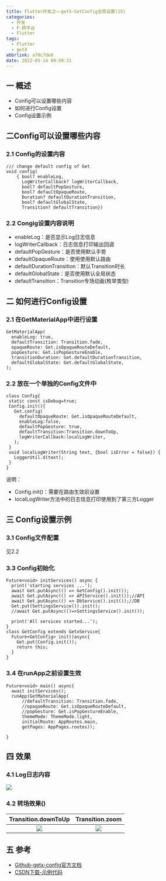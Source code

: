 ```yaml
---
title: Flutter开发之——getX-GetConfig全局设置(15)
categories:
  - 开发
  - F-跨平台
  - Flutter
tags:
  - Flutter
  - getX
abbrlink: a70c7de0
date: 2022-05-14 09:59:31
---
```

## 一 概述

* Config可以设置哪些内容
* 如何进行Config设置
* Config设置示例

<!--more-->

## 二Config可以设置哪些内容

### 2.1 Config的设置内容

```
/// change default config of Get
void config(
    { bool? enableLog,
      LogWriterCallback? logWriterCallback,
      bool? defaultPopGesture,
      bool? defaultOpaqueRoute,
      Duration? defaultDurationTransition,
      bool? defaultGlobalState,
      Transition? defaultTransition})
```

### 2.2 Congig设置内容说明

* enableLog：是否显示Log日志信息
* logWriterCallback：日志信息打印输出回调
* defaultPopGesture：是否使用默认手势
* defaultOpaqueRoute：使用使用默认路由
* defaultDurationTransition：默认Transition时长
* defaultGlobalState：是否使用默认全局状态
* defaultTransition：Transition专场动画(枚举类型)

## 二 如何进行Config设置

### 2.1 在GetMaterialApp中进行设置

```
GetMaterialApp(
  enableLog: true,
  defaultTransition: Transition.fade,
  opaqueRoute: Get.isOpaqueRouteDefault,
  popGesture: Get.isPopGestureEnable,
  transitionDuration: Get.defaultDurationTransition,
  defaultGlobalState: Get.defaultGlobalState,
);
```

### 2.2 放在一个单独的Config文件中

```
class Config{
 static const isDebug=true;
 Config.init(){
   Get.config(
     defaultOpaqueRoute: Get.isOpaqueRouteDefault,
     enableLog:false,
     defaultPopGesture: true,
     defaultTransition:Transition.downToUp,
     logWriterCallback:localLogWriter,
   );
 }
 void localLogWriter(String text, {bool isError = false}) {
   LoggerUtil.d(text);
 }
}
```

说明：

* Config.init()：需要在路由生效前设置
* localLogWriter方法中的日志信息打印使用到了第三方Logger

## 三 Config设置示例

### 3.1 Config文件配置

见2.2

### 3.3 Config初始化

```
Future<void> initServices() async {
  print('starting services ...');
  await Get.putAsync(() => GetConfig().init());
  await Get.putAsync(() => APIService().init());//API
  await Get.putAsync(() => DbService().init());//DB
  Get.put(SettingsService()).init();
  //await Get.putAsync(()=>SettingsService().init());

  print('All services started...');
}
class GetConfig extends GetxService{
  Future<GetConfig> init()async{
    Get.put(Config.init());
    return this;
  }
}
```

### 3.4 在runApp之前设置生效

```
Future<void> main() async{
  await initServices();
  runApp(GetMaterialApp(
      //defaultTransition: Transition.fade,
      //opaqueRoute: Get.isOpaqueRouteDefault,
      //popGesture: Get.isPopGestureEnable,
      themeMode: ThemeMode.light,
      initialRoute: AppRoutes.main,
      getPages: AppPages.routes));

}
```

## 四  效果

### 4.1 Log日志内容

![][1]

### 4.2 转场效果()

| Transition.downToUp | Transition.zoom |
| :-----------------: | :-------------: |
|       ![][2]        |     ![][3]      |

## 五 参考

* [Github-getx-config官方文档](https://github.com/jonataslaw/getx#optional-global-settings-and-manual-configurations)
* [CSDN下载-示例代码](https://download.csdn.net/download/Calvin_zhou/85368955)



[1]:https://fastly.jsdelivr.net/gh/PGzxc/CDN@master/blog-flutter/flutter-getx-config-15-logger.png
[2]:https://fastly.jsdelivr.net/gh/PGzxc/CDN@master/blog-flutter/flutter-getx-config-15-transition-downup.gif
[3]:https://fastly.jsdelivr.net/gh/PGzxc/CDN@master/blog-flutter/flutter-getx-config-15-transition-zoom.gif
